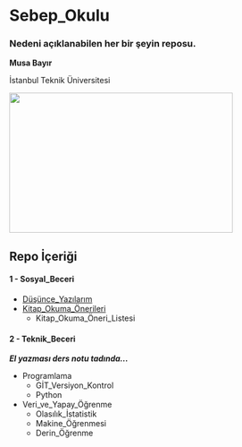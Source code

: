 # Sebep_Okulu
 
### Nedeni açıklanabilen her bir şeyin reposu.

**Musa Bayır**

İstanbul Teknik Üniversitesi

<img src="https://github.com/bayirm15/Sebep_Okulu/blob/main/sebep-okulu-logo.png" width="400" height="250">

## Repo İçeriği

#### 1 - Sosyal_Beceri 
- [Düşünce_Yazılarım](https://github.com/bayirm15/Sebep_Okulu/tree/main/Sosyal_Beceri)
- [Kitap_Okuma_Önerileri](https://github.com/bayirm15/Sebep_Okulu/tree/main/Sosyal_Beceri)
  - Kitap_Okuma_Öneri_Listesi
#### 2 - Teknik_Beceri
***El yazması ders notu tadında...***
- Programlama
  - GİT_Versiyon_Kontrol
  - Python
- Veri_ve_Yapay_Öğrenme
  - Olasılık_İstatistik
  - Makine_Öğrenmesi
  - Derin_Öğrenme
